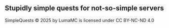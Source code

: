 ## Stupidly simple quests for not-so-simple servers

SimpleQuests © 2025 by LumaMC is licensed under CC BY-NC-ND 4.0 